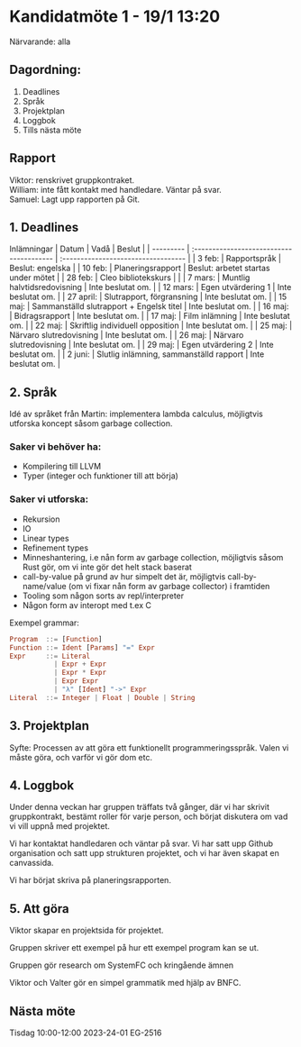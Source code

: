 # Kandidatmöte 1 - 19/1 13:20

Närvarande: alla

## Dagordning:
1. Deadlines
2. Språk
3. Projektplan 
4. Loggbok
5. Tills nästa möte

## Rapport
Viktor: renskrivet gruppkontraket.\
William: inte fått kontakt med handledare. Väntar på svar.\
Samuel: Lagt upp rapporten på Git.

## 1. Deadlines
Inlämningar
| Datum     | Vadå                                     | Beslut                              |
| --------- | :--------------------------------------- | :---------------------------------- |
| 3  feb:   | Rapportspråk                             | Beslut: engelska                    |
| 10 feb:   | Planeringsrapport                        | Beslut: arbetet startas under mötet |
| 28 feb:   | Cleo bibliotekskurs                      |                                     |
| 7  mars:  | Muntlig halvtidsredovisning              | Inte beslutat om.                   |
| 12 mars:  | Egen utvärdering 1                       | Inte beslutat om.                   |
| 27 april: | Slutrapport, förgransning                | Inte beslutat om.                   |
| 15 maj:   | Sammanställd slutrapport + Engelsk titel | Inte beslutat om.                   |
| 16 maj:   | Bidragsrapport                           | Inte beslutat om.                   |
| 17 maj:   | Film inlämning                           | Inte beslutat om.                   |
| 22 maj:   | Skriftlig individuell opposition         | Inte beslutat om.                   |
| 25 maj:   | Närvaro slutredovisning                  | Inte beslutat om.                   |
| 26 maj:   | Närvaro slutredovisning                  | Inte beslutat om.                   |
| 29 maj:   | Egen utvärdering 2                       | Inte beslutat om.                   |
| 2 juni:   | Slutlig inlämning, sammanställd rapport  | Inte beslutat om.                   |

## 2. Språk
Idé av språket från Martin: implementera lambda calculus, möjligtvis utforska koncept såsom garbage collection.

### Saker vi behöver ha:
* Kompilering till LLVM
* Typer (integer och funktioner till att börja)
### Saker vi utforska:
* Rekursion
* IO
* Linear types
* Refinement types
* Minneshantering, i.e nån form av garbage collection, möjligtvis såsom Rust gör, om vi
  inte gör det helt stack baserat
* call-by-value på grund av hur simpelt det är, möjligtvis call-by-name/value 
  (om vi fixar nån  form av garbage collector) i framtiden
* Tooling som någon sorts av repl/interpreter
* Någon form av interopt med t.ex C


Exempel grammar:
```hs
Program  ::= [Function]
Function ::= Ident [Params] "=" Expr
Expr     ::= Literal
           | Expr + Expr
           | Expr * Expr
           | Expr Expr
           | "λ" [Ident] "->" Expr
Literal  ::= Integer | Float | Double | String
```

## 3. Projektplan
Syfte: Processen av att göra ett funktionellt programmeringsspråk. Valen vi måste göra,
och varför vi gör dom etc.

## 4. Loggbok
Under denna veckan har gruppen träffats två gånger, där vi har skrivit gruppkontrakt,
bestämt roller för varje person, och börjat diskutera om vad vi vill uppnå med projektet.

Vi har kontaktat handledaren och väntar på svar. Vi har satt upp Github organisation
och satt upp strukturen projektet, och vi har även skapat en canvassida.

Vi har börjat skriva på planeringsrapporten.

## 5. Att göra
Viktor skapar en projektsida för projektet.

Gruppen skriver ett exempel på hur ett exempel program kan se ut.

Gruppen gör research om SystemFC och kringående ämnen

Viktor och Valter gör en simpel grammatik med hjälp av BNFC.

## Nästa möte
Tisdag 10:00-12:00 2023-24-01 EG-2516